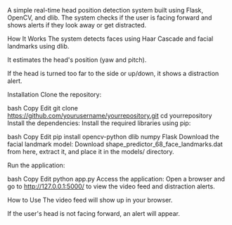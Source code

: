 A simple real-time head position detection system built using Flask, OpenCV, and dlib. The system checks if the user is facing forward and shows alerts if they look away or get distracted.

How It Works
The system detects faces using Haar Cascade and facial landmarks using dlib.

It estimates the head's position (yaw and pitch).

If the head is turned too far to the side or up/down, it shows a distraction alert.

Installation
Clone the repository:

bash
Copy
Edit
git clone https://github.com/yourusername/yourrepository.git
cd yourrepository
Install the dependencies: Install the required libraries using pip:

bash
Copy
Edit
pip install opencv-python dlib numpy Flask
Download the facial landmark model: Download shape_predictor_68_face_landmarks.dat from here, extract it, and place it in the models/ directory.

Run the application:

bash
Copy
Edit
python app.py
Access the application: Open a browser and go to http://127.0.0.1:5000/ to view the video feed and distraction alerts.

How to Use
The video feed will show up in your browser.

If the user's head is not facing forward, an alert will appear.
